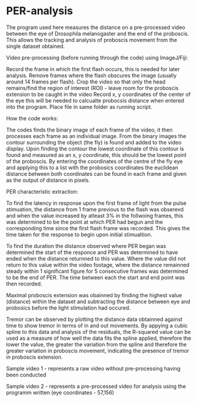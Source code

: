 # PER-analysis
The program used here measures the distance on a pre-processed video between the eye of Drosophila melanogaster and the end of the proboscis. This allows the tracking and analysis of proboscis movement from the single dataset obtained.

Video pre-processing (before running through the code) using ImageJ/Fiji:

Record the frame in which the first flash occurs, this is needed for later analysis.
Remove frames where the flash obscures the image (usually around 14 frames per flash).
Crop the video so that only the head remains/find the region of interest (ROI) - leave room for the proboscis extension to be caught in the video
Record x, y coordinates of the center of the eye this will be needed to calcualte probocsis distance when entered into the program.
Place file in same folder as running script. 

How the code works:

The codes finds the binary image of each frame of the video, it then processes each frame as an individual image. 
From the binary images the contour surrounding the object (the fly) is found and added to the video display.
Upon finding the contour the lowest coordinate of this contour is found and measured as an x, y coordinate, this should be the lowest point of the proboscis.
By entering the coordinates of the centre of the fly eye and applying this to a list with the probosics coordinates the euclidean distance between both coordinates can be found in each frame and given as the output of distance in pixels. 

PER characteristic extraction: 

To find the latency in response upon the first frame of light from the pulse stimuation, the distance from 1 frame previous to the flash was obserevd and when the value increased by atleast 3% in the follwoing frames, this was determined to be the point at which PER had begun and the corresponding time since the first flash frame was recorded. This gives the time taken for the response to begin upon initial stimualtion. 

To find the duration the distance observed where PER began was determined the start of the responce and PER was determined to have ended when the distance returnned to this value. Where the value did not return to this value within the video footage, where the distance remainned steady within 1 significant figure for 5 consecutive frames was determined to be the end of PER. The time between each the start and end point was then recorded. 

Maximal proboscis extension was obainned by finding the highest value (distance) within the dataset and subtracting the distance between eye and probosics before the light stimulation had occured. 

Tremor can be observed by plotting the distance data obtainned against time to show tremor in terms of in and out movements. By appying a cubic spline to this data and analysis of the residuals, the R-squared value can be used as a measure of how well the data fits the spline applied, therefore the lower the value, the greater the variation from the spline and therefore the greater variation in proboscis movement, indicating the presence of tremor in proboscis extension.  

Sample video 1 - represents a raw video without pre-processing having been conducted

Sample video 2 - represents a pre-processed video for analysis using the programm written (eye coordinates - 57,156)
